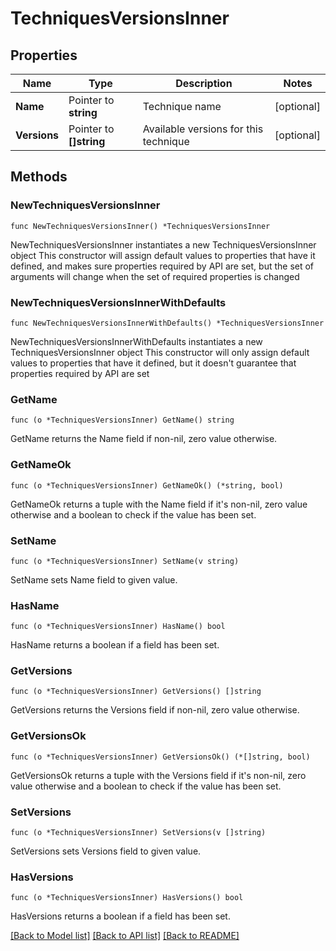 # TechniquesVersionsInner

## Properties

Name | Type | Description | Notes
------------ | ------------- | ------------- | -------------
**Name** | Pointer to **string** | Technique name | [optional] 
**Versions** | Pointer to **[]string** | Available versions for this technique | [optional] 

## Methods

### NewTechniquesVersionsInner

`func NewTechniquesVersionsInner() *TechniquesVersionsInner`

NewTechniquesVersionsInner instantiates a new TechniquesVersionsInner object
This constructor will assign default values to properties that have it defined,
and makes sure properties required by API are set, but the set of arguments
will change when the set of required properties is changed

### NewTechniquesVersionsInnerWithDefaults

`func NewTechniquesVersionsInnerWithDefaults() *TechniquesVersionsInner`

NewTechniquesVersionsInnerWithDefaults instantiates a new TechniquesVersionsInner object
This constructor will only assign default values to properties that have it defined,
but it doesn't guarantee that properties required by API are set

### GetName

`func (o *TechniquesVersionsInner) GetName() string`

GetName returns the Name field if non-nil, zero value otherwise.

### GetNameOk

`func (o *TechniquesVersionsInner) GetNameOk() (*string, bool)`

GetNameOk returns a tuple with the Name field if it's non-nil, zero value otherwise
and a boolean to check if the value has been set.

### SetName

`func (o *TechniquesVersionsInner) SetName(v string)`

SetName sets Name field to given value.

### HasName

`func (o *TechniquesVersionsInner) HasName() bool`

HasName returns a boolean if a field has been set.

### GetVersions

`func (o *TechniquesVersionsInner) GetVersions() []string`

GetVersions returns the Versions field if non-nil, zero value otherwise.

### GetVersionsOk

`func (o *TechniquesVersionsInner) GetVersionsOk() (*[]string, bool)`

GetVersionsOk returns a tuple with the Versions field if it's non-nil, zero value otherwise
and a boolean to check if the value has been set.

### SetVersions

`func (o *TechniquesVersionsInner) SetVersions(v []string)`

SetVersions sets Versions field to given value.

### HasVersions

`func (o *TechniquesVersionsInner) HasVersions() bool`

HasVersions returns a boolean if a field has been set.


[[Back to Model list]](../README.md#documentation-for-models) [[Back to API list]](../README.md#documentation-for-api-endpoints) [[Back to README]](../README.md)


